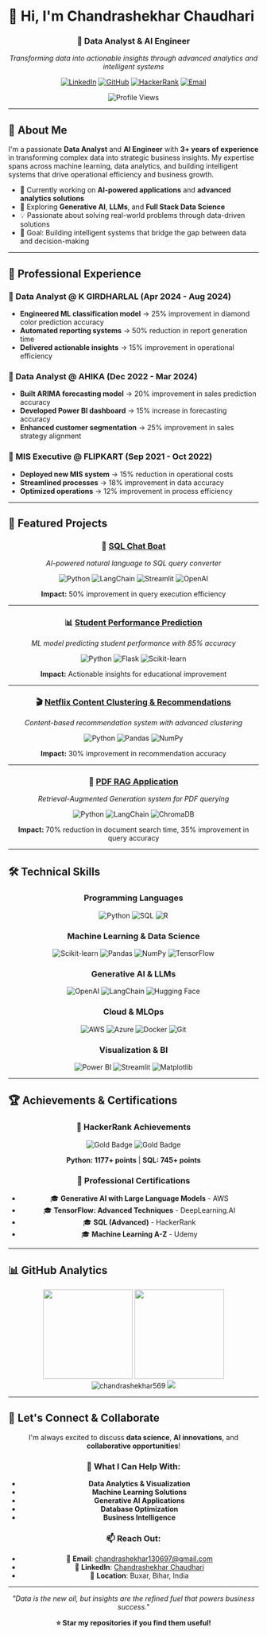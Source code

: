 # 👋 Hi, I'm Chandrashekhar Chaudhari

<div align="center">
  
  ### 🚀 Data Analyst & AI Engineer
  
  *Transforming data into actionable insights through advanced analytics and intelligent systems*
  
  [![LinkedIn](https://img.shields.io/badge/LinkedIn-0077B5?style=for-the-badge&logo=linkedin&logoColor=white)](https://www.linkedin.com/in/chandrashekhar1997/)
  [![GitHub](https://img.shields.io/badge/GitHub-100000?style=for-the-badge&logo=github&logoColor=white)](https://github.com/Chandrashekhar569)
  [![HackerRank](https://img.shields.io/badge/-Hackerrank-2EC866?style=for-the-badge&logo=HackerRank&logoColor=white)](https://www.hackerrank.com/profile/chandrashekhar130697)
  [![Email](https://img.shields.io/badge/Email-D14836?style=for-the-badge&logo=gmail&logoColor=white)](mailto:chandrashekhar130697@gmail.com)
  
  ![Profile Views](https://komarev.com/ghpvc/?username=chandrashekhar569&label=Profile%20views&color=0e75b6&style=flat)
  
</div>

---

## 🎯 About Me

I'm a passionate **Data Analyst** and **AI Engineer** with **3+ years of experience** in transforming complex data into strategic business insights. My expertise spans across machine learning, data analytics, and building intelligent systems that drive operational efficiency and business growth.

- 🔭 Currently working on **AI-powered applications** and **advanced analytics solutions**
- 🌱 Exploring **Generative AI**, **LLMs**, and **Full Stack Data Science**
- 💡 Passionate about solving real-world problems through data-driven solutions
- 🎯 Goal: Building intelligent systems that bridge the gap between data and decision-making

---

## 💼 Professional Experience

### 🔹 Data Analyst @ K GIRDHARLAL (Apr 2024 - Aug 2024)
- **Engineered ML classification model** → 25% improvement in diamond color prediction accuracy
- **Automated reporting systems** → 50% reduction in report generation time
- **Delivered actionable insights** → 15% improvement in operational efficiency

### 🔹 Data Analyst @ AHIKA (Dec 2022 - Mar 2024)
- **Built ARIMA forecasting model** → 20% improvement in sales prediction accuracy
- **Developed Power BI dashboard** → 15% increase in forecasting accuracy
- **Enhanced customer segmentation** → 25% improvement in sales strategy alignment

### 🔹 MIS Executive @ FLIPKART (Sep 2021 - Oct 2022)
- **Deployed new MIS system** → 15% reduction in operational costs
- **Streamlined processes** → 18% improvement in data accuracy
- **Optimized operations** → 12% improvement in process efficiency

---

## 🚀 Featured Projects

<div align="center">
  
  ### 🤖 [SQL Chat Boat](https://github.com/Chandrashekhar569/sql_chat_boat)
  
  *AI-powered natural language to SQL query converter*
  
  ![Python](https://img.shields.io/badge/Python-3776AB?style=flat&logo=python&logoColor=white)
  ![LangChain](https://img.shields.io/badge/LangChain-121212?style=flat&logo=chainlink&logoColor=white)
  ![Streamlit](https://img.shields.io/badge/Streamlit-FF4B4B?style=flat&logo=streamlit&logoColor=white)
  ![OpenAI](https://img.shields.io/badge/OpenAI-412991?style=flat&logo=openai&logoColor=white)
  
  **Impact:** 50% improvement in query execution efficiency
  
  ---
  
  ### 📊 [Student Performance Prediction](https://github.com/Chandrashekhar569/student-performance-prediction)
  
  *ML model predicting student performance with 85% accuracy*
  
  ![Python](https://img.shields.io/badge/Python-3776AB?style=flat&logo=python&logoColor=white)
  ![Flask](https://img.shields.io/badge/Flask-000000?style=flat&logo=flask&logoColor=white)
  ![Scikit-learn](https://img.shields.io/badge/Scikit--learn-F7931E?style=flat&logo=scikit-learn&logoColor=white)
  
  **Impact:** Actionable insights for educational improvement
  
  ---
  
  ### 🎬 [Netflix Content Clustering & Recommendations](https://github.com/Chandrashekhar569/Netflix-Movies-and-tv-shows-Clustering)
  
  *Content-based recommendation system with advanced clustering*
  
  ![Python](https://img.shields.io/badge/Python-3776AB?style=flat&logo=python&logoColor=white)
  ![Pandas](https://img.shields.io/badge/Pandas-150458?style=flat&logo=pandas&logoColor=white)
  ![NumPy](https://img.shields.io/badge/NumPy-013243?style=flat&logo=numpy&logoColor=white)
  
  **Impact:** 30% improvement in recommendation accuracy
  
  ---
  
  ### 📄 [PDF RAG Application](https://github.com/Chandrashekhar569/pdf-rag-application)
  
  *Retrieval-Augmented Generation system for PDF querying*
  
  ![Python](https://img.shields.io/badge/Python-3776AB?style=flat&logo=python&logoColor=white)
  ![LangChain](https://img.shields.io/badge/LangChain-121212?style=flat&logo=chainlink&logoColor=white)
  ![ChromaDB](https://img.shields.io/badge/ChromaDB-FF6B6B?style=flat&logo=database&logoColor=white)
  
  **Impact:** 70% reduction in document search time, 35% improvement in query accuracy
  
</div>

---

## 🛠️ Technical Skills

<div align="center">

### Programming Languages
![Python](https://img.shields.io/badge/Python-3776AB?style=for-the-badge&logo=python&logoColor=white)
![SQL](https://img.shields.io/badge/SQL-4479A1?style=for-the-badge&logo=mysql&logoColor=white)
![R](https://img.shields.io/badge/R-276DC3?style=for-the-badge&logo=r&logoColor=white)

### Machine Learning & Data Science
![Scikit-learn](https://img.shields.io/badge/Scikit--learn-F7931E?style=for-the-badge&logo=scikit-learn&logoColor=white)
![Pandas](https://img.shields.io/badge/Pandas-150458?style=for-the-badge&logo=pandas&logoColor=white)
![NumPy](https://img.shields.io/badge/NumPy-013243?style=for-the-badge&logo=numpy&logoColor=white)
![TensorFlow](https://img.shields.io/badge/TensorFlow-FF6F00?style=for-the-badge&logo=tensorflow&logoColor=white)

### Generative AI & LLMs
![OpenAI](https://img.shields.io/badge/OpenAI-412991?style=for-the-badge&logo=openai&logoColor=white)
![LangChain](https://img.shields.io/badge/LangChain-121212?style=for-the-badge&logo=chainlink&logoColor=white)
![Hugging Face](https://img.shields.io/badge/Hugging%20Face-FFD21E?style=for-the-badge&logo=huggingface&logoColor=black)

### Cloud & MLOps
![AWS](https://img.shields.io/badge/AWS-232F3E?style=for-the-badge&logo=amazon-aws&logoColor=white)
![Azure](https://img.shields.io/badge/Azure-0078D4?style=for-the-badge&logo=microsoft-azure&logoColor=white)
![Docker](https://img.shields.io/badge/Docker-2496ED?style=for-the-badge&logo=docker&logoColor=white)
![Git](https://img.shields.io/badge/Git-F05032?style=for-the-badge&logo=git&logoColor=white)

### Visualization & BI
![Power BI](https://img.shields.io/badge/Power%20BI-F2C811?style=for-the-badge&logo=power-bi&logoColor=black)
![Streamlit](https://img.shields.io/badge/Streamlit-FF4B4B?style=for-the-badge&logo=streamlit&logoColor=white)
![Matplotlib](https://img.shields.io/badge/Matplotlib-11557C?style=for-the-badge&logo=python&logoColor=white)

</div>

---

## 🏆 Achievements & Certifications

<div align="center">
  
  ### 🥇 HackerRank Achievements
  ![Gold Badge](https://img.shields.io/badge/Python-Gold%20Badge-FFD700?style=for-the-badge&logo=hackerrank&logoColor=black)
  ![Gold Badge](https://img.shields.io/badge/SQL-Gold%20Badge-FFD700?style=for-the-badge&logo=hackerrank&logoColor=black)
  
  **Python: 1177+ points** | **SQL: 745+ points**
  
  ### 📜 Professional Certifications
  - 🎓 **Generative AI with Large Language Models** - AWS
  - 🎓 **TensorFlow: Advanced Techniques** - DeepLearning.AI
  - 🎓 **SQL (Advanced)** - HackerRank
  - 🎓 **Machine Learning A-Z** - Udemy
  
</div>

---

## 📊 GitHub Analytics

<div align="center">
  
  <img height="180em" src="https://github-readme-stats.vercel.app/api?username=chandrashekhar569&show_icons=true&theme=tokyonight&include_all_commits=true&count_private=true"/>
  <img height="180em" src="https://github-readme-stats.vercel.app/api/top-langs/?username=chandrashekhar569&layout=compact&langs_count=7&theme=tokyonight"/>
  
  <img src="https://github-readme-streak-stats.herokuapp.com/?user=chandrashekhar569&theme=tokyonight" alt="chandrashekhar569" />
  
  <img src="https://github-readme-activity-graph.vercel.app/graph?username=chandrashekhar569&theme=tokyo-night" />
  
</div>

---

## 🤝 Let's Connect & Collaborate

<div align="center">
  
  I'm always excited to discuss **data science**, **AI innovations**, and **collaborative opportunities**!
  
  ### 💬 What I Can Help With:
  - **Data Analytics & Visualization**
  - **Machine Learning Solutions**
  - **Generative AI Applications**
  - **Database Optimization**
  - **Business Intelligence**
  
  ### 📫 Reach Out:
  - 📧 **Email**: chandrashekhar130697@gmail.com
  - 💼 **LinkedIn**: [Chandrashekhar Chaudhari](https://www.linkedin.com/in/chandrashekhar1997/)
  - 📍 **Location**: Buxar, Bihar, India
  
  ---
  
  *"Data is the new oil, but insights are the refined fuel that powers business success."*
  
  **⭐ Star my repositories if you find them useful!**
  
</div>
